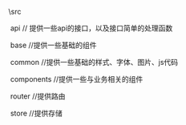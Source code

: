 \src

​	api		// 提供一些api的接口，以及接口简单的处理函数

​	base	//提供一些基础的组件

​	common	//提供一些基础的样式、字体、图片、js代码

​	components 	//提供一些与业务相关的组件

​	router 	//提供路由

​	store	//提供存储